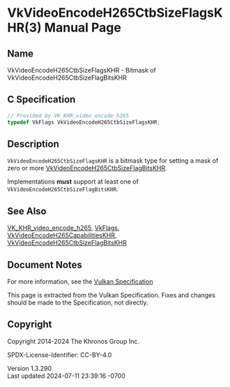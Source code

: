 # VkVideoEncodeH265CtbSizeFlagsKHR(3) Manual Page

## Name

VkVideoEncodeH265CtbSizeFlagsKHR - Bitmask of
VkVideoEncodeH265CtbSizeFlagBitsKHR



## <a href="#_c_specification" class="anchor"></a>C Specification

``` c
// Provided by VK_KHR_video_encode_h265
typedef VkFlags VkVideoEncodeH265CtbSizeFlagsKHR;
```

## <a href="#_description" class="anchor"></a>Description

`VkVideoEncodeH265CtbSizeFlagsKHR` is a bitmask type for setting a mask
of zero or more
[VkVideoEncodeH265CtbSizeFlagBitsKHR](https://registry.khronos.org/vulkan/specs/1.3-extensions/man/html/VkVideoEncodeH265CtbSizeFlagBitsKHR.html).

Implementations **must** support at least one of
`VkVideoEncodeH265CtbSizeFlagBitsKHR`.

## <a href="#_see_also" class="anchor"></a>See Also

[VK_KHR_video_encode_h265](https://registry.khronos.org/vulkan/specs/1.3-extensions/man/html/VK_KHR_video_encode_h265.html),
[VkFlags](https://registry.khronos.org/vulkan/specs/1.3-extensions/man/html/VkFlags.html),
[VkVideoEncodeH265CapabilitiesKHR](https://registry.khronos.org/vulkan/specs/1.3-extensions/man/html/VkVideoEncodeH265CapabilitiesKHR.html),
[VkVideoEncodeH265CtbSizeFlagBitsKHR](https://registry.khronos.org/vulkan/specs/1.3-extensions/man/html/VkVideoEncodeH265CtbSizeFlagBitsKHR.html)

## <a href="#_document_notes" class="anchor"></a>Document Notes

For more information, see the <a
href="https://registry.khronos.org/vulkan/specs/1.3-extensions/html/vkspec.html#VkVideoEncodeH265CtbSizeFlagsKHR"
target="_blank" rel="noopener">Vulkan Specification</a>

This page is extracted from the Vulkan Specification. Fixes and changes
should be made to the Specification, not directly.

## <a href="#_copyright" class="anchor"></a>Copyright

Copyright 2014-2024 The Khronos Group Inc.

SPDX-License-Identifier: CC-BY-4.0

Version 1.3.290  
Last updated 2024-07-11 23:39:16 -0700
